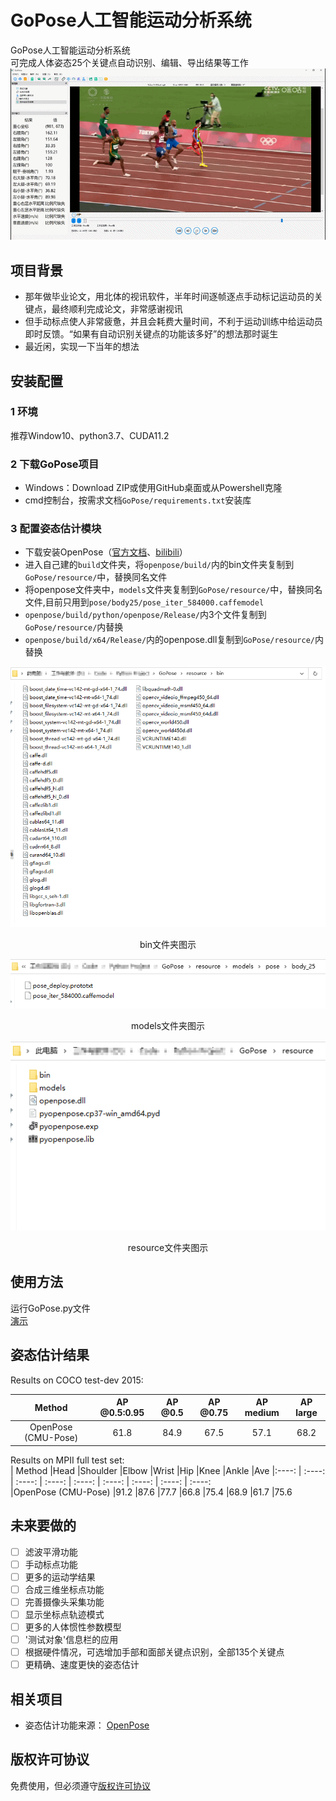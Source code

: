 # GoPose人工智能运动分析系统
GoPose人工智能运动分析系统  
可完成人体姿态25个关键点自动识别、编辑、导出结果等工作  
![image](https://github.com/chenxh5678/GoPose/blob/main/README/Image/1.gif)
## 项目背景
- 那年做毕业论文，用北体的视讯软件，半年时间逐帧逐点手动标记运动员的关键点，最终顺利完成论文，非常感谢视讯  
- 但手动标点使人非常疲惫，并且会耗费大量时间，不利于运动训练中给运动员即时反馈。“如果有自动识别关键点的功能该多好”的想法那时诞生  
- 最近闲，实现一下当年的想法  
## 安装配置
### 1 环境
推荐Window10、python3.7、CUDA11.2
### 2 下载GoPose项目
- Windows：Download ZIP或使用GitHub桌面或从Powershell克隆  
- cmd控制台，按需求文档`GoPose/requirements.txt`安装库
### 3 配置姿态估计模块
- 下载安装OpenPose（[官方文档](https://github.com/CMU-Perceptual-Computing-Lab/openpose)、[bilibili](https://www.bilibili.com/video/BV1WV411v7aj)）  
- 进入自己建的`build`文件夹，将`openpose/build/`内的bin文件夹复制到`GoPose/resource/`中，替换同名文件  
- 将openpose文件夹中，`models`文件夹复制到`GoPose/resource/`中，替换同名文件,目前只用到`pose/body25/pose_iter_584000.caffemodel`  
- `openpose/build/python/openpose/Release/`内3个文件复制到`GoPose/resource/`内替换  
- `openpose/build/x64/Release/`内的openpose.dll复制到`GoPose/resource/`内替换  

![image](https://github.com/chenxh5678/GoPose/blob/main/README/Image/bin.png)  
<center>bin文件夹图示</center>   


![image](https://github.com/chenxh5678/GoPose/blob/main/README/Image/models.png)  
<center>models文件夹图示</center>   


![image](https://github.com/chenxh5678/GoPose/blob/main/README/Image/resource.png)  
<center>resource文件夹图示</center>   

## 使用方法
运行GoPose.py文件  
[演示]()
## 姿态估计结果  
Results on COCO test-dev 2015:  

| Method | AP @0.5:0.95 | AP @0.5 | AP @0.75 | AP medium | AP large  
| :----: | :----: | :----: | :----: | :----: | :----: 
| OpenPose (CMU-Pose)	| 61.8 | 84.9 | 67.5 | 57.1 | 68.2  


Results on MPII full test set:  
| Method	|Head	|Shoulder	|Elbow	|Wrist	|Hip	|Knee	|Ankle	|Ave
|:----: | :----: | :----: | :----: | :----: | :----: | :----: | :----: | :----:  
|OpenPose (CMU-Pose)	|91.2	|87.6	|77.7	|66.8	|75.4	|68.9	|61.7	|75.6  

## 未来要做的
- [ ] 滤波平滑功能
- [ ] 手动标点功能
- [ ] 更多的运动学结果
- [ ] 合成三维坐标点功能
- [ ] 完善摄像头采集功能
- [ ] 显示坐标点轨迹模式
- [ ] 更多的人体惯性参数模型
- [ ] '测试对象'信息栏的应用
- [ ] 根据硬件情况，可选增加手部和面部关键点识别，全部135个关键点
- [ ] 更精确、速度更快的姿态估计
## 相关项目
- 姿态估计功能来源： [OpenPose](https://github.com/CMU-Perceptual-Computing-Lab/openpose)
## 版权许可协议
免费使用，但必须遵守[版权许可协议](https://github.com/chenxh5678/GoPose/blob/main/LICENSE)
